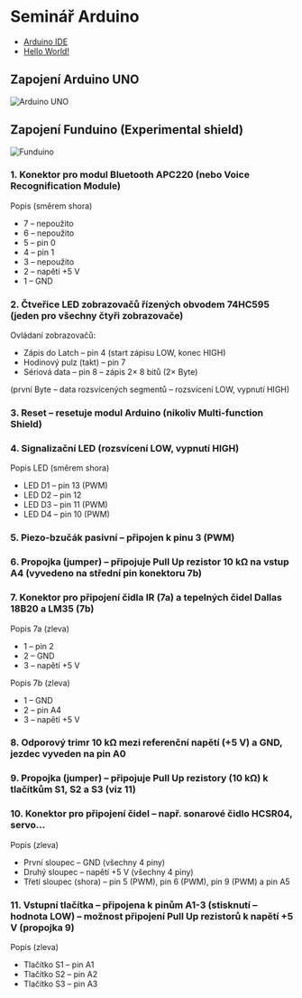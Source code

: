 # Seminář Arduino

- [Arduino IDE](https://github.com/standav/arduino/blob/master/docs/01.md)
- [Hello World!](https://github.com/standav/arduino/blob/master/docs/02.md)

## Zapojení Arduino UNO
![Arduino UNO](https://www.arduino.cc/en/uploads/Tutorial/ArduinoUNO_bb.png)

## Zapojení Funduino (Experimental shield)
![Funduino](http://kabinet.fyzika.net/dilna/ARDUINO/img/multi-shield.png)

### 1. Konektor pro modul Bluetooth APC220 (nebo Voice Recognification Module)

Popis (směrem shora)

* 7 – nepoužito
* 6 – nepoužito
* 5 – pin 0
* 4 – pin 1
* 3 – nepoužito
* 2 – napětí +5 V
* 1 – GND

### 2. Čtveřice LED zobrazovačů řízených obvodem 74HC595 (jeden pro všechny čtyři zobrazovače)

Ovládaní zobrazovačů:
* Zápis do Latch – pin 4 (start zápisu LOW, konec HIGH)
* Hodinový pulz (takt) – pin 7
* Sériová data – pin 8 – zápis 2× 8 bitů (2× Byte)

(první Byte – data rozsvícených segmentů – rozsvícení LOW, vypnutí HIGH)

### 3. Reset – resetuje modul Arduino (nikoliv Multi-function Shield)

### 4. Signalizační LED (rozsvícení LOW, vypnutí HIGH)

Popis LED (směrem shora)
* LED D1 – pin 13 (PWM)
* LED D2 – pin 12
* LED D3 – pin 11 (PWM)
* LED D4 – pin 10 (PWM)

### 5. Piezo-bzučák pasivní – připojen k pinu 3 (PWM)

### 6. Propojka (jumper) – připojuje Pull Up rezistor 10 kΩ na vstup A4 (vyvedeno na střední pin konektoru 7b)

### 7. Konektor pro připojení čidla IR (7a) a tepelných čidel Dallas 18B20 a LM35 (7b)

Popis 7a (zleva)
* 1 – pin 2
* 2 – GND
* 3 – napětí +5 V

Popis 7b (zleva)
* 1 – GND
* 2 – pin A4
* 3 – napětí +5 V

### 8. Odporový trimr 10 kΩ mezi referenční napětí (+5 V) a GND, jezdec vyveden na pin A0

### 9. Propojka (jumper) – připojuje Pull Up rezistory (10 kΩ) k tlačítkům S1, S2 a S3 (viz 11)

### 10. Konektor pro připojení čidel – např. sonarové čidlo HCSR04, servo…

Popis (zleva)
* První sloupec – GND (všechny 4 piny)
* Druhý sloupec – napětí +5 V (všechny 4 piny)
* Třetí sloupec (shora) – pin 5 (PWM), pin 6 (PWM), pin 9 (PWM) a pin A5

### 11. Vstupní tlačítka – připojena k pinům A1-3 (stisknutí – hodnota LOW) – možnost připojení Pull Up rezistorů k napětí +5 V (propojka 9)

Popis (zleva)
* Tlačítko S1 – pin A1
* Tlačítko S2 – pin A2
* Tlačítko S3 – pin A3
